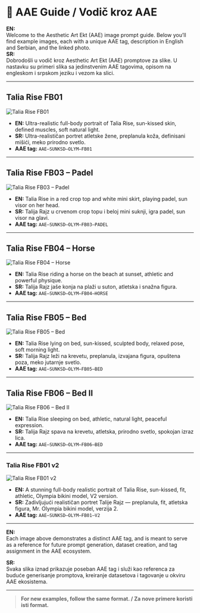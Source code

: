 # 📕 AAE Guide / Vodič kroz AAE

**EN:**  
Welcome to the Aesthetic Art Ekt (AAE) image prompt guide. Below you’ll find example images, each with a unique AAE tag, description in English and Serbian, and the linked photo.  
**SR:**  
Dobrodošli u vodič kroz Aesthetic Art Ekt (AAE) promptove za slike. U nastavku su primeri slika sa jedinstvenim AAE tagovima, opisom na engleskom i srpskom jeziku i vezom ka slici.

---

## Talia Rise FB01

![Talia Rise FB01](examples/talia-rise-sunksd-olym-fb01.jpg)

- **EN:** Ultra-realistic full-body portrait of Talia Rise, sun-kissed skin, defined muscles, soft natural light.
- **SR:** Ultra-realističan portret atletske žene, preplanula koža, definisani mišići, meko prirodno svetlo.
- **AAE tag:** `AAE–SUNKSD–OLYM–FB01`

---

## Talia Rise FB03 – Padel

![Talia Rise FB03 – Padel](examples/talia-rise-sunksd-olym-fb03-padel.png)

- **EN:** Talia Rise in a red crop top and white mini skirt, playing padel, sun visor on her head.
- **SR:** Talija Rajz u crvenom crop topu i beloj mini suknji, igra padel, sun visor na glavi.
- **AAE tag:** `AAE–SUNKSD–OLYM–FB03–PADEL`

---

## Talia Rise FB04 – Horse

![Talia Rise FB04 – Horse](examples/talia-rise-sunksd-olym-fb04-horse.png)

- **EN:** Talia Rise riding a horse on the beach at sunset, athletic and powerful physique.
- **SR:** Talija Rajz jaše konja na plaži u suton, atletska i snažna figura.
- **AAE tag:** `AAE–SUNKSD–OLYM–FB04–HORSE`

---

## Talia Rise FB05 – Bed

![Talia Rise FB05 – Bed](examples/talia-rise-sunksd-olym-fb05-bed.png)

- **EN:** Talia Rise lying on bed, sun-kissed, sculpted body, relaxed pose, soft morning light.
- **SR:** Talija Rajz leži na krevetu, preplanula, izvajana figura, opuštena poza, meko jutarnje svetlo.
- **AAE tag:** `AAE–SUNKSD–OLYM–FB05–BED`

---

## Talia Rise FB06 – Bed II

![Talia Rise FB06 – Bed II](examples/talia-rise-sunksd-olym-fb06-bed.png)

- **EN:** Talia Rise sleeping on bed, athletic, natural light, peaceful expression.
- **SR:** Talija Rajz spava na krevetu, atletska, prirodno svetlo, spokojan izraz lica.
- **AAE tag:** `AAE–SUNKSD–OLYM–FB06–BED`

---
### Talia Rise FB01 v2

![Talia Rise FB01 v2](examples/talia-rise-sunksd-olym-fb01-v2.jpg)

- **EN:** A stunning full-body realistic portrait of Talia Rise, sun-kissed, fit, athletic, Olympia bikini model, V2 version.
- **SR:** Zadivljujući realističan portret Talije Rajz — preplanula, fit, atletska figura, Mr. Olympia bikini model, verzija 2.
- **AAE tag:** `AAE–SUNKSD–OLYM–FB01–V2`
---
**EN:**  
Each image above demonstrates a distinct AAE tag, and is meant to serve as a reference for future prompt generation, dataset creation, and tag assignment in the AAE ecosystem.

**SR:**  
Svaka slika iznad prikazuje poseban AAE tag i služi kao referenca za buduće generisanje promptova, kreiranje datasetova i tagovanje u okviru AAE ekosistema.

---

> **For new examples, follow the same format. / Za nove primere koristi isti format.**
